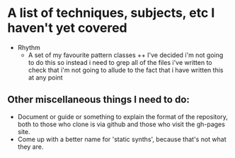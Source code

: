 # A list of techniques, subjects, etc I haven't yet covered

- Rhythm
    - A set of my favourite pattern classes ++ I've decided i'm not going to do this so instead i need to grep all of the files i've written to check that i'm not going to allude to the fact that i have written this at any point

## Other miscellaneous things I need to do:

- Document or guide or something to explain the format of the repository, both to those who clone is via github and those who visit the gh-pages site.
- Come up with a better name for 'static synths', because that's not what they are.
